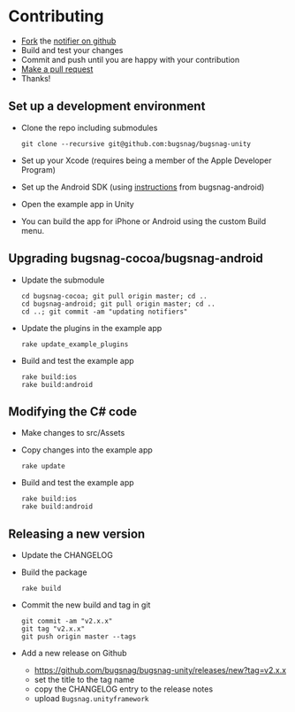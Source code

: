 
# Contributing

- [Fork](https://help.github.com/articles/fork-a-repo) the [notifier on github](https://github.com/bugsnag/bugsnag-android)
- Build and test your changes
- Commit and push until you are happy with your contribution
- [Make a pull request](https://help.github.com/articles/using-pull-requests)
- Thanks!

## Set up a development environment

- Clone the repo including submodules

    ```
    git clone --recursive git@github.com:bugsnag/bugsnag-unity
    ```
    
- Set up your Xcode (requires being a member of the Apple Developer Program)
- Set up the Android SDK (using [instructions](https://github.com/bugsnag/bugsnag-android/blob/master/CONTRIBUTING.md) from bugsnag-android)
- Open the example app in Unity
- You can build the app for iPhone or Android using the custom Build menu.

## Upgrading bugsnag-cocoa/bugsnag-android

- Update the submodule

    ```
    cd bugsnag-cocoa; git pull origin master; cd ..
    cd bugsnag-android; git pull origin master; cd ..
    cd ..; git commit -am "updating notifiers"
    ```
    
- Update the plugins in the example app
    
    ```
    rake update_example_plugins
    ```

- Build and test the example app
    
    ```
    rake build:ios
    rake build:android
    ```
    
## Modifying the C# code

- Make changes to src/Assets
- Copy changes into the example app
    
    ```
    rake update
    ```
    
- Build and test the example app

    ```
    rake build:ios
    rake build:android
    ```
    
## Releasing a new version

- Update the CHANGELOG
- Build the package

    ```
    rake build
    ```

- Commit the new build and tag in git
    
    ```
    git commit -am "v2.x.x"
    git tag "v2.x.x"
    git push origin master --tags
    ```
- Add a new release on Github

    - https://github.com/bugsnag/bugsnag-unity/releases/new?tag=v2.x.x
    - set the title to the tag name
    - copy the CHANGELOG entry to the release notes
    - upload `Bugsnag.unityframework`


